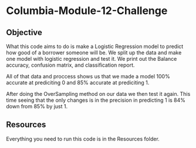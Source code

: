 # Columbia-Module-12-Challenge

## Objective

What this code aims to do is make a Logistic Regression model to predict how good of a borrower someone will be. 
We split up the data and make one model with logistic regression and test it.
We print out the Balance accuracy, confusion matrix, and classification report. 

All of that data and proccess shows us that we made a model 100% accurate at prediciting 0 and 85% accurate at prediciting 1.

After doing the OverSampling method on our data we then test it again.
This time seeing that the only changes is in the precision in predicting 1 is 84% down from 85% by just 1.

## Resources

Everything you need to run this code is in the Resources folder.
